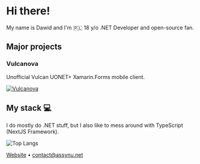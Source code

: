 # Hi there!
My name is Dawid and I'm 🇵🇱 18 y/o .NET Developer and open-source fan.

## Major projects

### Vulcanova
Unofficial Vulcan UONET+ Xamarin.Forms mobile client.

[![Vulcanova](https://github-readme-stats.vercel.app/api/pin/?username=VulcanovaApp&repo=Vulcanova)](https://github.com/VulcanovaApp/Vulcanova)

## My stack 💻

I do mostly do .NET stuff, but I also like to mess around with TypeScript (NextJS Framework).

![Top Langs](https://github-readme-stats.vercel.app/api/top-langs/?username=assynu&count_private=true&hide=Lua)

[Website](https://micorix.com) • contact@assynu.net
